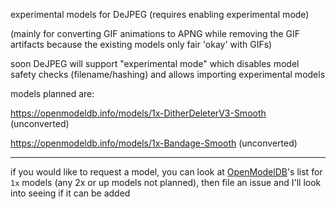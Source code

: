 experimental models for DeJPEG (requires enabling experimental mode)

(mainly for converting GIF animations to APNG while removing the GIF artifacts because the existing models only fair 'okay' with GIFs)

soon DeJPEG will support "experimental mode" which disables model safety checks (filename/hashing) and allows importing experimental models

models planned are:

https://openmodeldb.info/models/1x-DitherDeleterV3-Smooth (unconverted)

https://openmodeldb.info/models/1x-Bandage-Smooth (unconverted)

----

if you would like to request a model, you can look at [OpenModelDB](https://openmodeldb.info/?t=scale%3A1)'s list for `1x` models (any 2x or up models not planned), then file an issue and I'll look into seeing if it can be added

